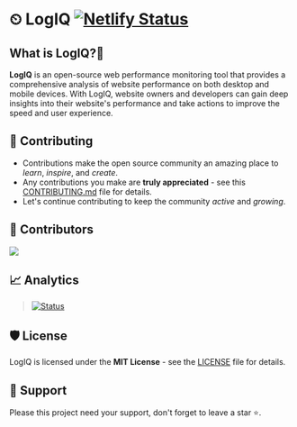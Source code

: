 # ⏲ LogIQ [![Netlify Status](https://api.netlify.com/api/v1/badges/6dd89b33-9f37-44cf-8de7-2ca4298a73be/deploy-status)](https://app.netlify.com/sites/devlogiq/deploys)

## What is LogIQ?🤔

**LogIQ** is an open-source web performance monitoring tool that provides a comprehensive analysis of website performance on both desktop and mobile devices. With LogIQ, website owners and developers can gain deep insights into their website's performance and take actions to improve the speed and user experience.

## 🧰 Contributing

- Contributions make the open source community an amazing place to _learn_, _inspire_, and _create_.
- Any contributions you make are **truly appreciated** - see this [CONTRIBUTING.md](CONTRIBUTING.md) file for details.
- Let's continue contributing to keep the community _active_ and _growing_.

## 🤝 Contributors

<a href="https://github.com/FreeOps-Tools/LogIQ/graphs/contributors">
  <img src="https://contrib.rocks/image?repo=FreeOps-Tools/LogIQ" />
</a>

## 📈 Analytics

> [![Status](https://repobeats.axiom.co/api/embed/c941da3ab86064a4f482d148f005eb1427abe599.svg 'Analytics image')](https://github.com/FreeOps-Tools/LogIQ/pulse)

## 🛡️ License

LogIQ is licensed under the **MIT License** - see the [LICENSE](LICENSE) file for details.

## 🙏 Support

Please this project need your support, don't forget to leave a star ⭐️.
